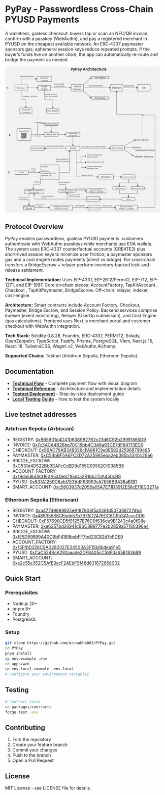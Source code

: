 # PyPay - Passwordless Cross-Chain PYUSD Payments

A walletless, gasless checkout: buyers tap or scan an NFC/QR invoice, confirm with a passkey (WebAuthn), and pay a registered merchant in PYUSD on the cheapest available network. An ERC‑4337 paymaster sponsors gas; ephemeral session keys reduce repeated prompts. If the buyer’s funds live on another chain, the app can automatically re-route and bridge the payment as needed.

![PyPay Architecture](docs/technical_diagram.png)

## Protocol Overview

PyPay enables passwordless, gasless PYUSD payments: customers authenticate with WebAuthn passkeys while merchants use EOA wallets. The system uses ERC‑4337 counterfactual accounts (CREATE2) plus short‑lived session keys to minimize user friction; a paymaster sponsors gas and a cost engine routes payments (direct vs bridge). For cross‑chain transfers a BridgeEscrow + relayer perform inventory‑backed lock-and-release settlement.

**Technical Implementation:** Uses EIP-4337, EIP-2612/Permit2, EIP-712, EIP-1271, and EIP-1967. Core on‑chain pieces: AccountFactory, TapKitAccount , Checkout , TapKitPaymaster, BridgeEscrow. 
Off‑chain: relayer, indexer, cost‑engine.

**Architecture:** Smart contracts include Account Factory, Checkout, Paymaster, Bridge Escrow, and Session Policy. Backend services comprise Indexer (event monitoring), Relayer (UserOp submission), and Cost Engine (gas calculations). Frontend uses Next.js merchant portal and customer checkout with WebAuthn integration.

**Tech Stack:** Solidity 0.8.28, Foundry, ERC-4337, PERMIT2, Solady, OpenZeppelin; TypeScript, Fastify, Prisma, PostgreSQL, Viem, Next.js 15, React 18, TailwindCSS, Wagmi v2, WebAuthn,Alchemy.

**Supported Chains:** Testnet (Arbitrum Sepolia, Ethereum Sepolia). 



## Documentation

- **[Technical Flow](docs/TECHNICAL_FLOW.md)** - Complete payment flow with visual diagram
- **[Technical Reference](docs/TECHNICAL_REFERENCE.md)** - Architecture and implementation details
- **[Testnet Deployment](docs/TESTNET_DEPLOYMENT_GUIDE.md)** - Step-by-step deployment guide
- **[Local Testing Guide](docs/LOCAL_TESTING_GUIDE.md)** - How to test the system locally

## Live testnet addresses

### Arbitrum Sepolia (Arbiscan)

- REGISTRY: [0xB65901d4D41D6389827B2c23d6C92b29991865D9](https://sepolia.arbiscan.io/address/0xB65901d4D41D6389827B2c23d6C92b29991865D9)
- INVOICE: [0x7c3ACA4B28be70C15bb4C3A8a93CE7dF64713ED0](https://sepolia.arbiscan.io/address/0x7c3ACA4B28be70C15bb4C3A8a93CE7dF64713ED0)
- CHECKOUT: [0x96AD79AB348336cFA881C9e0E582d25968799485](https://sepolia.arbiscan.io/address/0x96AD79AB348336cFA881C9e0E582d25968799485)
- PAYMASTER: [0xC54bBF5A6FC2D72A25985eba2eb385b3340c29a6](https://sepolia.arbiscan.io/address/0xC54bBF5A6FC2D72A25985eba2eb385b3340c29a6)
- BRIDGE_ESCROW: [0xC531d4D522Bb9DAFcCdED9d155C09502Cf0385B6](https://sepolia.arbiscan.io/address/0xC531d4D522Bb9DAFcCdED9d155C09502Cf0385B6)
- ACCOUNT_FACTORY: [0x19da58bD831E2A54De8716aCa2B1bb27dA450cB9](https://sepolia.arbiscan.io/address/0x19da58bD831E2A54De8716aCa2B1bb27dA450cB9)
- PYUSD: [0x637A1259C6afd7E3AdF63993cA7E58BB438aB1B1](https://sepolia.arbiscan.io/address/0x637A1259C6afd7E3AdF63993cA7E58BB438aB1B1)
- SMART_ACCOUNT: [0xc5603937d2056a05A7E71D39f2E58cEf18C3271a](https://sepolia.arbiscan.io/address/0xc5603937d2056a05A7E71D39f2E58cEf18C3271a)

### Ethereum Sepolia (Etherscan)

- REGISTRY: [0xa47749699925e9187906f5a0361d5073397279b3](https://sepolia.etherscan.io/address/0xa47749699925e9187906f5a0361d5073397279b3)
- INVOICE: [0x48935538CEbdb57b7B75D2476DC6C9b3A1cceDD6](https://sepolia.etherscan.io/address/0x48935538CEbdb57b7B75D2476DC6C9b3A1cceDD6)
- CHECKOUT: [0xF57690CD5f91257E76C9f636de9B1243c4a0fD8e](https://sepolia.etherscan.io/address/0xF57690CD5f91257E76C9f636de9B1243c4a0fD8e)
- PAYMASTER: [0xe6257bd26941cB6C3B977Fe2b2859aE7180396a4](https://sepolia.etherscan.io/address/0xe6257bd26941cB6C3B977Fe2b2859aE7180396a4)
- BRIDGE_ESCROW: [0xfE5D99899A40C9bF4189bebFF7bd23CB2d7eFDE9](https://sepolia.etherscan.io/address/0xfE5D99899A40C9bF4189bebFF7bd23CB2d7eFDE9)
- ACCOUNT_FACTORY: [0x15FfbD328C9A0280027E04503A3F15b6bdea91e5](https://sepolia.etherscan.io/address/0x15FfbD328C9A0280027E04503A3F15b6bdea91e5)
- PYUSD: [0xCaC524BcA292aaade2DF8A05cC58F0a65B1B3bB9](https://sepolia.etherscan.io/address/0xCaC524BcA292aaade2DF8A05cC58F0a65B1B3bB9)
- SMART_ACCOUNT: [0xe2c55e352C5AfE9acF2AEbF9f48d631672658002](https://sepolia.etherscan.io/address/0xe2c55e352C5AfE9acF2AEbF9f48d631672658002)


## Quick Start

### Prerequisites
- Node.js 20+
- pnpm 8+
- Foundry
- PostgreSQL

### Setup
```bash
git clone https://github.com/arunabha003/PYPay.git
cd PYPay
pnpm install
cp env.example .env
cd apps/web
cp env.local.example .env.local
# Configure your environment variables
```



## Testing

```bash
# Contract tests
cd packages/contracts
forge test -vvv

```

## Contributing

1. Fork the repository
2. Create your feature branch
3. Commit your changes
4. Push to the branch
5. Open a Pull Request

## License

MIT License - see LICENSE file for details.
